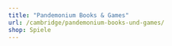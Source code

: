 ```yaml
---
title: "Pandemonium Books & Games"
url: /cambridge/pandemonium-books-und-games/
shop: Spiele
---
```

